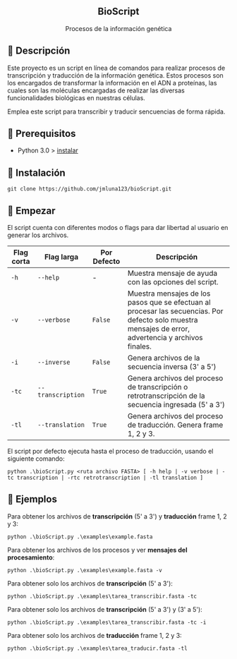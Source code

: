 <h2 align="center">BioScript</h2>

<p align="center">Procesos de la información genética</p>

## 📍 Descripción

Este proyecto es un script en línea de comandos para realizar procesos de transcripción y traducción de la información genética.
Estos procesos son los encargados de transformar la información en el ADN a proteínas, las cuales son las moléculas encargadas de realizar las diversas funcionalidades biológicas en nuestras células.

Emplea este script para transcribir y traducir sencuencias de forma rápida.

## 📌 Prerequisitos

- Python 3.0 > [instalar](https://www.python.org/)

## 📌 Instalación

```
git clone https://github.com/jmluna123/bioScript.git
```

## 📌 Empezar

El script cuenta con diferentes modos o flags para dar libertad al usuario en generar los archivos.

| Flag corta | Flag larga        | Por Defecto | Descripción                                                                                                                                           |
| ---------- | ----------------- | ----------- | ----------------------------------------------------------------------------------------------------------------------------------------------------- |
| `-h`       | `--help`          | -           | Muestra mensaje de ayuda con las opciones del script.                                                                                                 |
| `-v`       | `--verbose`       | `False`     | Muestra mensajes de los pasos que se efectuan al procesar las secuencias. Por defecto solo muestra mensajes de error, advertencia y archivos finales. |
| `-i`       | `--inverse`       | `False`     | Genera archivos de la secuencia inversa (3' a 5')                                                                                                     |
| `-tc`      | `--transcription` | `True`      | Genera archivos del proceso de transcripción o retrotranscripción de la secuencia ingresada (5' a 3')                                                 |
| `-tl`      | `--translation`   | `True`      | Genera archivos del proceso de traducción. Genera frame 1, 2 y 3.                                                                                     |

El script por defecto ejecuta hasta el proceso de traducción, usando el siguiente comando:

```
python .\bioScript.py <ruta archivo FASTA> [ -h help | -v verbose | -tc transcription | -rtc retrotranscription | -tl translation ]
```

## 📌 Ejemplos

Para obtener los archivos de **transcripción** (5' a 3') y **traducción** frame 1, 2 y 3:

```
python .\bioScript.py .\examples\example.fasta
```

Para obtener los archivos de los procesos y ver **mensajes del procesamiento**:

```
python .\bioScript.py .\examples\example.fasta -v
```

Para obtener solo los archivos de **transcripción** (5' a 3'):

```
python .\bioScript.py .\examples\tarea_transcribir.fasta -tc
```

Para obtener solo los archivos de **transcripción** (5' a 3') y (3' a 5'):

```
python .\bioScript.py .\examples\tarea_transcribir.fasta -tc -i
```

Para obtener solo los archivos de **traducción** frame 1, 2 y 3:

```
python .\bioScript.py .\examples\tarea_traducir.fasta -tl
```
